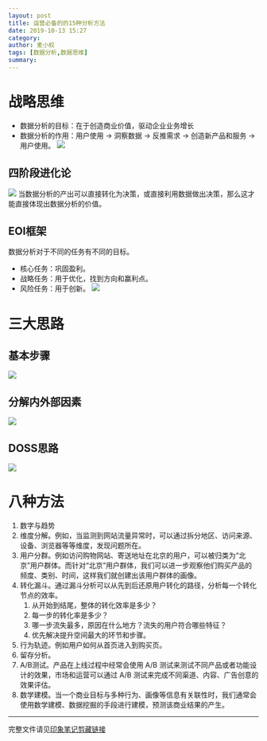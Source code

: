 ```yaml
---
layout: post
title: 运营必备的的15种分析方法
date: 2019-10-13 15:27
category: 
author: 麦小权
tags: [数据分析,数据思维]
summary: 
---
```


# 战略思维
- 数据分析的目标：在于创造商业价值，驱动企业业务增长
- 数据分析的作用：用户使用 -> 洞察数据 -> 反推需求 -> 创造新产品和服务 -> 用户使用。
![](http://img.edgev.cn//edgev/20191013160946.png)
## 四阶段进化论
![](http://img.edgev.cn//edgev/20191013161424.png)
当数据分析的产出可以直接转化为决策，或直接利用数据做出决策，那么这才能直接体现出数据分析的价值。
<!-- more -->
## EOI框架
数据分析对于不同的任务有不同的目标。
- 核心任务：巩固盈利。
- 战略任务：用于优化，找到方向和赢利点。
- 风险任务：用于创新。
![](http://img.edgev.cn//edgev/20191013161608.jpg)

# 三大思路
## 基本步骤
![](http://img.edgev.cn//edgev/20191013161836.png)
## 分解内外部因素
![](http://img.edgev.cn//edgev/20191013161921.png)
## DOSS思路
![](http://img.edgev.cn//edgev/20191013161951.png)

# 八种方法
1. 数字与趋势
2. 维度分解。例如，当监测到网站流量异常时，可以通过拆分地区、访问来源、设备、浏览器等等维度，发现问题所在。
3. 用户分群。例如访问购物网站、寄送地址在北京的用户，可以被归类为“北京”用户群体。而针对“北京”用户群体，我们可以进一步观察他们购买产品的频度、类别、时间，这样我们就创建出该用户群体的画像。
4. 转化漏斗。通过漏斗分析可以从先到后还原用户转化的路径，分析每一个转化节点的效率。
    1. 从开始到结尾，整体的转化效率是多少？
    2. 每一步的转化率是多少？
    3. 哪一步流失最多，原因在什么地方？流失的用户符合哪些特征？
    4. 优先解决提升空间最大的环节和步骤。
5. 行为轨迹。例如用户如何从首页进入到购买页。
6. 留存分析。
7. A/B测试。产品在上线过程中经常会使用 A/B 测试来测试不同产品或者功能设计的效果，市场和运营可以通过 A/B 测试来完成不同渠道、内容、广告创意的效果评估。
8. 数学建模。当一个商业目标与多种行为、画像等信息有关联性时，我们通常会使用数学建模、数据挖掘的手段进行建模，预测该商业结果的产生。

--------

完整文件请见[印象笔记剪藏链接](https://app.yinxiang.com/fx/6a770938-bd9e-42cc-ad58-010704935032)